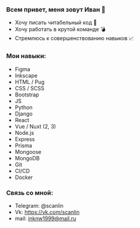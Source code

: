 ### Всем привет, меня зовут Иван 🌲

* Хочу писать читабельный код 📖
* Хочу работать в крутой команде 💣
* Стремлюсь к совершенствованию навыков 📈

### Мои навыки:
* Figma
* Inkscape
* HTML / Pug
* CSS / SCSS
* Bootstrap
* JS
* Python
* Django
* React
* Vue / Nuxt (2, 3)
* Node.js
* Express
* Prisma
* Mongoose
* MongoDB
* Git
* CI/CD
* Docker

### Связь со мной:
* Telegram: @scanlin
* Vk: https://vk.com/scanlin
* mail: inknw1999@mail.ru


